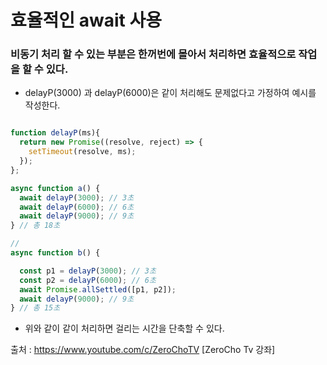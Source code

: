 <h1> 효율적인 await  사용 </h1>

<h3> 비동기 처리 할 수 있는 부분은 한꺼번에 몰아서 처리하면 효율적으로 작업을 할 수 있다. </h3>

- delayP(3000) 과 delayP(6000)은 같이 처리해도 문제없다고 가정하여 예시를 작성한다.

``` javascript

function delayP(ms){
  return new Promise((resolve, reject) => {
    setTimeout(resolve, ms);
  });
};

async function a() {
  await delayP(3000); // 3초
  await delayP(6000); // 6초
  await delayP(9000); // 9초
} // 총 18초

// 
async function b() {

  const p1 = delayP(3000); // 3초
  const p2 = delayP(6000); // 6초
  await Promise.allSettled([p1, p2]);
  await delayP(9000); // 9초
} // 총 15초


```

- 위와 같이 같이 처리하면 걸리는 시간을 단축할 수 있다.

출처 : https://www.youtube.com/c/ZeroChoTV [ZeroCho Tv 강좌]
